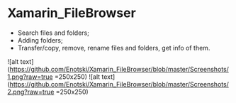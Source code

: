 # Xamarin_FileBrowser
 
  - Search files and folders;
  - Adding folders;
  - Transfer/copy, remove, rename files and folders, get info of them.
  
  ![alt text](https://github.com/Enotski/Xamarin_FileBrowser/blob/master/Screenshots/1.png?raw=true =250x250)
  ![alt text](https://github.com/Enotski/Xamarin_FileBrowser/blob/master/Screenshots/2.png?raw=true =250x250)
